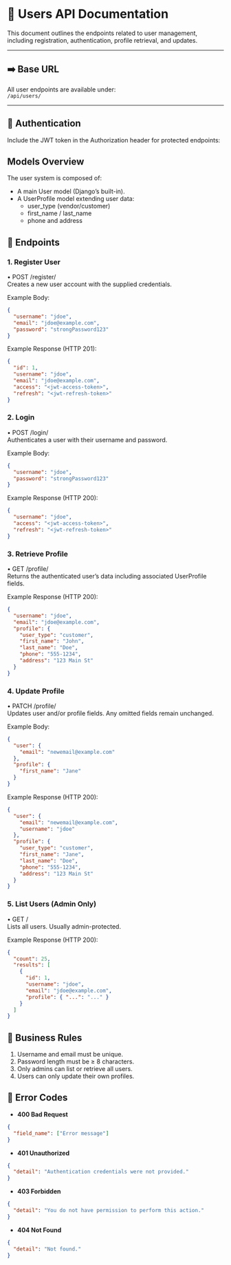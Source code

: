 # 👤 Users API Documentation

This document outlines the endpoints related to user management, including registration, authentication, profile retrieval, and updates.

---

## ➡️ Base URL

All user endpoints are available under:  
`/api/users/`

---

## 🔐 Authentication

Include the JWT token in the Authorization header for protected endpoints:

## Models Overview

The user system is composed of:

- A main User model (Django’s built-in).
- A UserProfile model extending user data:
  - user_type (vendor/customer)
  - first_name / last_name
  - phone and address

## 🚀 Endpoints

### 1. Register User

• POST /register/  
Creates a new user account with the supplied credentials.

Example Body:

```json
{
  "username": "jdoe",
  "email": "jdoe@example.com",
  "password": "strongPassword123"
}
```

Example Response (HTTP 201):

```json
{
  "id": 1,
  "username": "jdoe",
  "email": "jdoe@example.com",
  "access": "<jwt-access-token>",
  "refresh": "<jwt-refresh-token>"
}
```

### 2. Login

• POST /login/  
Authenticates a user with their username and password.

Example Body:

```json
{
  "username": "jdoe",
  "password": "strongPassword123"
}
```

Example Response (HTTP 200):

```json
{
  "username": "jdoe",
  "access": "<jwt-access-token>",
  "refresh": "<jwt-refresh-token>"
}
```

### 3. Retrieve Profile

• GET /profile/  
Returns the authenticated user’s data including associated UserProfile fields.

Example Response (HTTP 200):

```json
{
  "username": "jdoe",
  "email": "jdoe@example.com",
  "profile": {
    "user_type": "customer",
    "first_name": "John",
    "last_name": "Doe",
    "phone": "555-1234",
    "address": "123 Main St"
  }
}
```

### 4. Update Profile

• PATCH /profile/  
Updates user and/or profile fields. Any omitted fields remain unchanged.

Example Body:

```json
{
  "user": {
    "email": "newemail@example.com"
  },
  "profile": {
    "first_name": "Jane"
  }
}
```

Example Response (HTTP 200):

```json
{
  "user": {
    "email": "newemail@example.com",
    "username": "jdoe"
  },
  "profile": {
    "user_type": "customer",
    "first_name": "Jane",
    "last_name": "Doe",
    "phone": "555-1234",
    "address": "123 Main St"
  }
}
```

### 5. List Users (Admin Only)

• GET /  
Lists all users. Usually admin-protected.

Example Response (HTTP 200):

```json
{
  "count": 25,
  "results": [
    {
      "id": 1,
      "username": "jdoe",
      "email": "jdoe@example.com",
      "profile": { "...": "..." }
    }
  ]
}
```

## 📜 Business Rules

1. Username and email must be unique.
2. Password length must be ≥ 8 characters.
3. Only admins can list or retrieve all users.
4. Users can only update their own profiles.

## 🚨 Error Codes

- **400 Bad Request**

```json
{
  "field_name": ["Error message"]
}
```

- **401 Unauthorized**

```json
{
  "detail": "Authentication credentials were not provided."
}
```

- **403 Forbidden**

```json
{
  "detail": "You do not have permission to perform this action."
}
```

- **404 Not Found**

```json
{
  "detail": "Not found."
}
```
